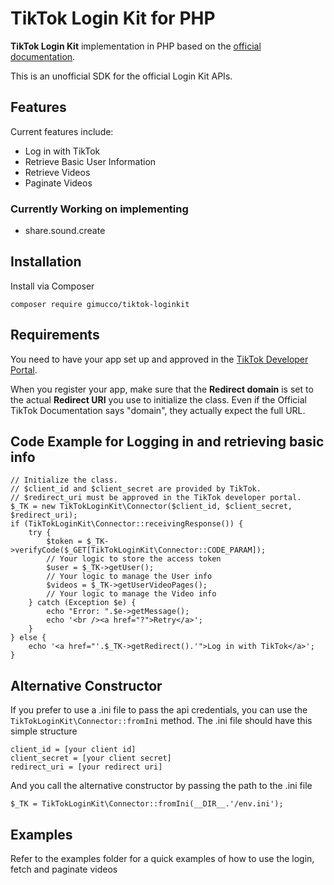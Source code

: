 # TikTok Login Kit for PHP
**TikTok Login Kit** implementation in PHP based on the [official documentation](https://developers.tiktok.com/doc/login-kit-web).

This is an unofficial SDK for the official Login Kit APIs.

## Features

Current features include:

- Log in with TikTok
- Retrieve Basic User Information
- Retrieve Videos
- Paginate Videos

### Currently Working on implementing

- share.sound.create

## Installation

Install via Composer

```
composer require gimucco/tiktok-loginkit
```

## Requirements

You need to have your app set up and approved in the [TikTok Developer Portal](https://developers.tiktok.com/). 

When you register your app, make sure that the **Redirect domain** is set to the actual **Redirect URI** you use to initialize the class. Even if the Official TikTok Documentation says "domain", they actually expect the full URL. 

## Code Example for Logging in and retrieving basic info
```
// Initialize the class. 
// $client_id and $client_secret are provided by TikTok. 
// $redirect_uri must be approved in the TikTok developer portal.
$_TK = new TikTokLoginKit\Connector($client_id, $client_secret, $redirect_uri);
if (TikTokLoginKit\Connector::receivingResponse()) { 
	try {
		$token = $_TK->verifyCode($_GET[TikTokLoginKit\Connector::CODE_PARAM]);
		// Your logic to store the access token
		$user = $_TK->getUser();
		// Your logic to manage the User info
		$videos = $_TK->getUserVideoPages();
		// Your logic to manage the Video info
	} catch (Exception $e) {
		echo "Error: ".$e->getMessage();
		echo '<br /><a href="?">Retry</a>';
	}
} else {
	echo '<a href="'.$_TK->getRedirect().'">Log in with TikTok</a>';
}
```

## Alternative Constructor
If you prefer to use a .ini file to pass the api credentials, you can use the ```TikTokLoginKit\Connector::fromIni``` method. 
The .ini file should have this simple structure
```
client_id = [your client id]
client_secret = [your client secret]
redirect_uri = [your redirect uri]
```
And you call the alternative constructor by passing the path to the .ini file
```
$_TK = TikTokLoginKit\Connector::fromIni(__DIR__.'/env.ini');
```

## Examples
Refer to the examples folder for a quick examples of how to use the login, fetch and paginate videos
